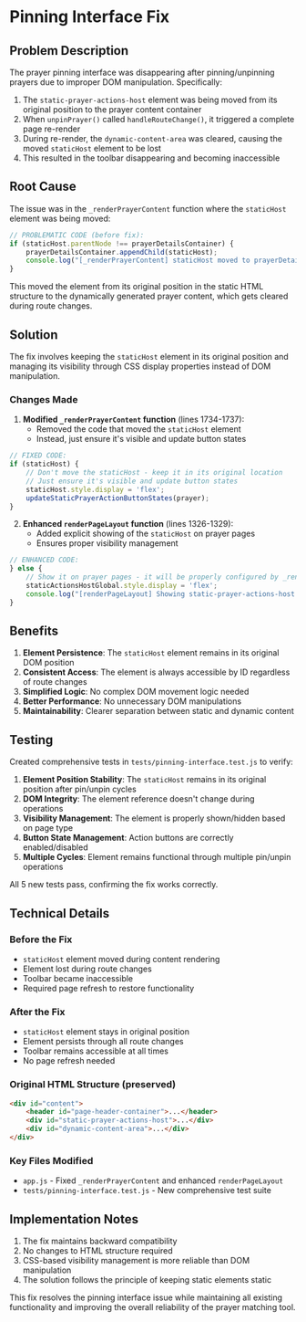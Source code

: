 # Pinning Interface Fix

## Problem Description

The prayer pinning interface was disappearing after pinning/unpinning prayers due to improper DOM manipulation. Specifically:

1. The `static-prayer-actions-host` element was being moved from its original position to the prayer content container
2. When `unpinPrayer()` called `handleRouteChange()`, it triggered a complete page re-render
3. During re-render, the `dynamic-content-area` was cleared, causing the moved `staticHost` element to be lost
4. This resulted in the toolbar disappearing and becoming inaccessible

## Root Cause

The issue was in the `_renderPrayerContent` function where the `staticHost` element was being moved:

```javascript
// PROBLEMATIC CODE (before fix):
if (staticHost.parentNode !== prayerDetailsContainer) {
    prayerDetailsContainer.appendChild(staticHost);
    console.log("[_renderPrayerContent] staticHost moved to prayerDetailsContainer");
}
```

This moved the element from its original position in the static HTML structure to the dynamically generated prayer content, which gets cleared during route changes.

## Solution

The fix involves keeping the `staticHost` element in its original position and managing its visibility through CSS display properties instead of DOM manipulation.

### Changes Made

1. **Modified `_renderPrayerContent` function** (lines 1734-1737):
   - Removed the code that moved the `staticHost` element
   - Instead, just ensure it's visible and update button states

```javascript
// FIXED CODE:
if (staticHost) {
    // Don't move the staticHost - keep it in its original location
    // Just ensure it's visible and update button states
    staticHost.style.display = 'flex';
    updateStaticPrayerActionButtonStates(prayer);
}
```

2. **Enhanced `renderPageLayout` function** (lines 1326-1329):
   - Added explicit showing of the `staticHost` on prayer pages
   - Ensures proper visibility management

```javascript
// ENHANCED CODE:
} else {
    // Show it on prayer pages - it will be properly configured by _renderPrayerContent
    staticActionsHostGlobal.style.display = 'flex';
    console.log("[renderPageLayout] Showing static-prayer-actions-host on prayer page.");
}
```

## Benefits

1. **Element Persistence**: The `staticHost` element remains in its original DOM position
2. **Consistent Access**: The element is always accessible by ID regardless of route changes
3. **Simplified Logic**: No complex DOM movement logic needed
4. **Better Performance**: No unnecessary DOM manipulations
5. **Maintainability**: Clearer separation between static and dynamic content

## Testing

Created comprehensive tests in `tests/pinning-interface.test.js` to verify:

1. **Element Position Stability**: The `staticHost` remains in its original position after pin/unpin cycles
2. **DOM Integrity**: The element reference doesn't change during operations
3. **Visibility Management**: The element is properly shown/hidden based on page type
4. **Button State Management**: Action buttons are correctly enabled/disabled
5. **Multiple Cycles**: Element remains functional through multiple pin/unpin operations

All 5 new tests pass, confirming the fix works correctly.

## Technical Details

### Before the Fix
- `staticHost` element moved during content rendering
- Element lost during route changes
- Toolbar became inaccessible
- Required page refresh to restore functionality

### After the Fix
- `staticHost` element stays in original position
- Element persists through all route changes
- Toolbar remains accessible at all times
- No page refresh needed

### Original HTML Structure (preserved)
```html
<div id="content">
    <header id="page-header-container">...</header>
    <div id="static-prayer-actions-host">...</div>
    <div id="dynamic-content-area">...</div>
</div>
```

### Key Files Modified
- `app.js` - Fixed `_renderPrayerContent` and enhanced `renderPageLayout`
- `tests/pinning-interface.test.js` - New comprehensive test suite

## Implementation Notes

1. The fix maintains backward compatibility
2. No changes to HTML structure required
3. CSS-based visibility management is more reliable than DOM manipulation
4. The solution follows the principle of keeping static elements static

This fix resolves the pinning interface issue while maintaining all existing functionality and improving the overall reliability of the prayer matching tool.